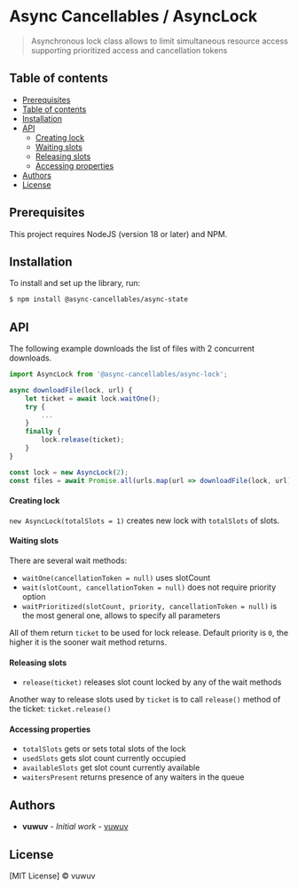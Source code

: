 # Async Cancellables / AsyncLock

> Asynchronous lock class allows to limit simultaneous resource access supporting prioritized access and cancellation tokens

## Table of contents

- [Prerequisites](#prerequisites)
- [Table of contents](#table-of-contents)
- [Installation](#installation)
- [API](#api)
    - [Creating lock](#creating-lock)
    - [Waiting slots](#waiting-slots)
    - [Releasing slots](#releasing-slots)
    - [Accessing properties](#accessing-properties)
- [Authors](#authors)
- [License](#license)

## Prerequisites

This project requires NodeJS (version 18 or later) and NPM.

## Installation

To install and set up the library, run:

```sh
$ npm install @async-cancellables/async-state
```

## API

The following example downloads the list of files with 2 concurrent downloads.

```js
import AsyncLock from '@async-cancellables/async-lock';

async downloadFile(lock, url) {
    let ticket = await lock.waitOne();
    try {
        ...
    }
    finally {
        lock.release(ticket);
    }
}

const lock = new AsyncLock(2);
const files = await Promise.all(urls.map(url => downloadFile(lock, url)));
```

#### Creating lock

`new AsyncLock(totalSlots = 1)` creates new lock with `totalSlots` of slots.

#### Waiting slots

There are several wait methods:
- `waitOne(cancellationToken = null)` uses slotCount
- `wait(slotCount, cancellationToken = null)` does not require priority option
- `waitPrioritized(slotCount, priority, cancellationToken = null)` is the most general one, allows to specify all parameters


All of them return `ticket` to be used for lock release. Default priority is `0`, the higher it is the sooner wait method returns.

#### Releasing slots

- `release(ticket)` releases slot count locked by any of the wait methods

Another way to release slots used by `ticket` is to call `release()` method of the ticket: `ticket.release()`

#### Accessing properties

- `totalSlots` gets or sets total slots of the lock
- `usedSlots` gets slot count currently occupied
- `availableSlots` get slot count currently available
- `waitersPresent` returns presence of any waiters in the queue

## Authors

* **vuwuv** - *Initial work* - [vuwuv](https://github.com/vuwuv)

## License

[MIT License] © vuwuv